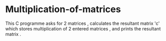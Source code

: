 # Multiplication-of-matrices
This C programme asks for 2 matrices , calculates the resultant matrix 'c' which stores multiplication of 2 entered matrices , and prints the resultant matrix .

